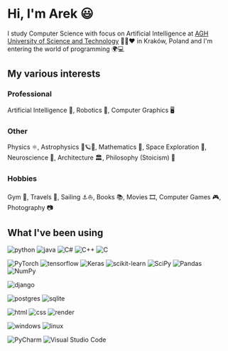 # Hi, I'm Arek 😃
I study Computer Science with focus on Artificial Intelligence at [AGH University of Science and Technology](https://www.agh.edu.pl/) :green_heart::black_heart::heart: in Kraków, Poland and I'm entering the world of programming 🌍💻

## My various interests
### Professional

Artificial Intelligence 👾, Robotics 🤖, Computer Graphics 🖥️

### Other

Physics ⚛️, Astrophysics 🔭🪐🌌, Mathematics 🧮, Space Exploration 🚀, Neuroscience 🧠, Architecture 🏛️, Philosophy (Stoicism) 📜

### Hobbies
Gym 💪, Travels 🧭, Sailing ⚓⛵, Books 📚, Movies 🎞️, Computer Games 🎮, Photography 📷

## What I've been using
![python](https://img.shields.io/static/v1?label=&message=python&style=for-the-badge&logo=python&logoColor=blue&color=fed142)
![java](https://img.shields.io/badge/Java-ED8B00?style=for-the-badge&logo=openjdk&logoColor=white)
![C#](https://img.shields.io/badge/C%23-239120?style=for-the-badge&logo=c-sharp&logoColor=white)
![C++](https://img.shields.io/badge/C%2B%2B-00599C?style=for-the-badge&logo=c%2B%2B&logoColor=white)
![C](https://img.shields.io/badge/C-00599C?style=for-the-badge&logo=c&logoColor=white)

![PyTorch](https://img.shields.io/badge/PyTorch-%23EE4C2C.svg?style=for-the-badge&logo=PyTorch&logoColor=white)
![tensorflow](https://img.shields.io/badge/TensorFlow-FF6F00?style=for-the-badge&logo=tensorflow&logoColor=white)
![Keras](https://img.shields.io/badge/Keras-%23D00000.svg?style=for-the-badge&logo=Keras&logoColor=white)
![scikit-learn](https://img.shields.io/badge/scikit--learn-%23F7931E.svg?style=for-the-badge&logo=scikit-learn&logoColor=white)
![SciPy](https://img.shields.io/badge/SciPy-%230C55A5.svg?style=for-the-badge&logo=scipy&logoColor=%white)
![Pandas](https://img.shields.io/badge/pandas-%23150458.svg?style=for-the-badge&logo=pandas&logoColor=white)
![NumPy](https://img.shields.io/badge/numpy-%23013243.svg?style=for-the-badge&logo=numpy&logoColor=white)

![django](https://img.shields.io/static/v1?label=&message=Django&style=for-the-badge&logo=django&color=003A2B)

![postgres](https://img.shields.io/static/v1?label=&message=postgresql&style=for-the-badge&logo=postgresql&logoColor=white&color=blue)
![sqlite](https://img.shields.io/badge/SQLite-07405E?style=for-the-badge&logo=sqlite&logoColor=white)

![html](https://img.shields.io/badge/HTML-239120?style=for-the-badge&logo=html5&logoColor=white)
![css](https://img.shields.io/badge/CSS-239120?&style=for-the-badge&logo=css3&logoColor=white)
![render](https://img.shields.io/static/v1?label=&message=render&style=for-the-badge&logo=render&logoColor=47e7ba&color=white)

![windows](https://img.shields.io/badge/Windows-0078D6?style=for-the-badge&logo=windows&logoColor=white)
![linux](https://img.shields.io/badge/Linux-FCC624?style=for-the-badge&logo=linux&logoColor=black)

![PyCharm](https://img.shields.io/badge/pycharm-143?style=for-the-badge&logo=pycharm&logoColor=black&color=black&labelColor=green)
![Visual Studio Code](https://img.shields.io/badge/Visual%20Studio%20Code-0078d7.svg?style=for-the-badge&logo=visual-studio-code&logoColor=white)
